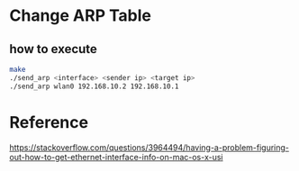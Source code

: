 # Change ARP Table

## how to execute

```bash
make
./send_arp <interface> <sender ip> <target ip>
./send_arp wlan0 192.168.10.2 192.168.10.1
```

# Reference

<https://stackoverflow.com/questions/3964494/having-a-problem-figuring-out-how-to-get-ethernet-interface-info-on-mac-os-x-usi>